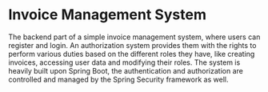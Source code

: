 # Invoice Management System 

The backend part of a simple invoice management system, where users can register and login. 
An authorization system provides them with the rights to perform various duties based on the different roles they have, like creating invoices, accessing user data and modifying their roles.
The system is heavily built upon Spring Boot, the authentication and authorization are controlled and managed by the Spring Security framework as well.
